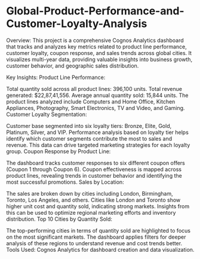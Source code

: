 # Global-Product-Performance-and-Customer-Loyalty-Analysis

Overview:
This project is a comprehensive Cognos Analytics dashboard that tracks and analyzes key metrics related to product line performance, customer loyalty, coupon response, and sales trends across global cities. It visualizes multi-year data, providing valuable insights into business growth, customer behavior, and geographic sales distribution.

Key Insights:
Product Line Performance:

Total quantity sold across all product lines: 396,100 units.
Total revenue generated: $22,87,41,556.
Average annual quantity sold: 15,844 units.
The product lines analyzed include Computers and Home Office, Kitchen Appliances, Photography, Smart Electronics, TV and Video, and Gaming.
Customer Loyalty Segmentation:

Customer base segmented into six loyalty tiers: Bronze, Elite, Gold, Platinum, Silver, and VIP.
Performance analysis based on loyalty tier helps identify which customer segments contribute the most to sales and revenue.
This data can drive targeted marketing strategies for each loyalty group.
Coupon Response by Product Line:

The dashboard tracks customer responses to six different coupon offers (Coupon 1 through Coupon 6).
Coupon effectiveness is mapped across product lines, revealing trends in customer behavior and identifying the most successful promotions.
Sales by Location:

The sales are broken down by cities including London, Birmingham, Toronto, Los Angeles, and others.
Cities like London and Toronto show higher unit cost and quantity sold, indicating strong markets.
Insights from this can be used to optimize regional marketing efforts and inventory distribution.
Top 10 Cities by Quantity Sold:

The top-performing cities in terms of quantity sold are highlighted to focus on the most significant markets.
The dashboard applies filters for deeper analysis of these regions to understand revenue and cost trends better.
Tools Used:
Cognos Analytics for dashboard creation and data visualization.
